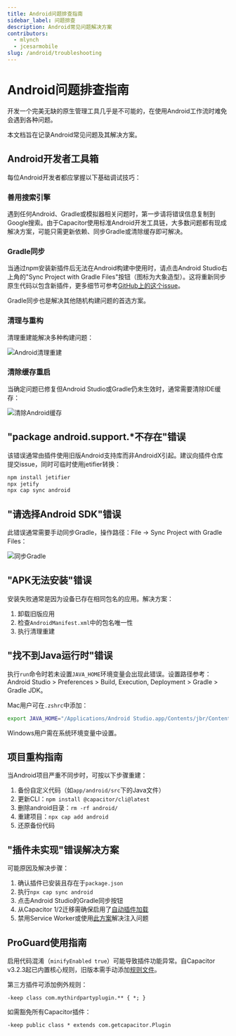 ```yaml
---
title: Android问题排查指南
sidebar_label: 问题排查
description: Android常见问题解决方案
contributors:
  - mlynch
  - jcesarmobile
slug: /android/troubleshooting
---
```


# Android问题排查指南

开发一个完美无缺的原生管理工具几乎是不可能的，在使用Android工作流时难免会遇到各种问题。

本文档旨在记录Android常见问题及其解决方案。

## Android开发者工具箱

每位Android开发者都应掌握以下基础调试技巧：

### 善用搜索引擎

遇到任何Android、Gradle或模拟器相关问题时，第一步请将错误信息复制到Google搜索。由于Capacitor使用标准Android开发工具链，大多数问题都有现成解决方案，可能只需更新依赖、同步Gradle或清除缓存即可解决。

### Gradle同步

当通过npm安装新插件后无法在Android构建中使用时，请点击Android Studio右上角的"Sync Project with Gradle Files"按钮（图标为大象造型）。这将重新同步原生代码以包含新插件，更多细节可参考[GitHub上的这个issue](https://github.com/ionic-team/capacitor/issues/4012)。

Gradle同步也是解决其他随机构建问题的首选方案。

### 清理与重构

清理重建能解决多种构建问题：

![Android清理重建](/img/v6/docs/android/clean-rebuild.png)

### 清除缓存重启

当确定问题已修复但Android Studio或Gradle仍未生效时，通常需要清除IDE缓存：

![清除Android缓存](/img/v6/docs/android/invalidate-caches.png)

## "package android.support.\*不存在"错误

该错误通常由插件使用旧版Android支持库而非AndroidX引起。建议向插件仓库提交issue，同时可临时使用jetifier转换：

```bash
npm install jetifier
npx jetify
npx cap sync android
```

## "请选择Android SDK"错误

此错误通常需要手动同步Gradle，操作路径：File -> Sync Project with Gradle Files：

![同步Gradle](/img/v6/docs/android/sync-gradle.png)

## "APK无法安装"错误

安装失败通常是因为设备已存在相同包名的应用。解决方案：

1. 卸载旧版应用
2. 检查`AndroidManifest.xml`中的包名唯一性
3. 执行清理重建

## "找不到Java运行时"错误

执行`run`命令时若未设置`JAVA_HOME`环境变量会出现此错误。设置路径参考：Android Studio > Preferences > Build, Execution, Deployment > Gradle > Gradle JDK。

Mac用户可在`.zshrc`中添加：

```bash
export JAVA_HOME="/Applications/Android Studio.app/Contents/jbr/Contents/Home"
```

Windows用户需在系统环境变量中设置。

## 项目重构指南

当Android项目严重不同步时，可按以下步骤重建：

1. 备份自定义代码（如`app/android/src`下的Java文件）
2. 更新CLI：`npm install @capacitor/cli@latest`
3. 删除android目录：`rm -rf android/`
4. 重建项目：`npx cap add android`
5. 还原备份代码

## "插件未实现"错误解决方案

可能原因及解决步骤：

1. 确认插件已安装且存在于`package.json`
2. 执行`npx cap sync android`
3. 点击Android Studio的Gradle同步按钮
4. 从Capacitor 1/2迁移需确保启用了[自动插件加载](https://capacitorjs.com/docs/updating/3-0#switch-to-automatic-android-plugin-loading)
5. 禁用Service Worker或使用[此方案](https://github.com/ionic-team/capacitor/issues/1655#issuecomment-579229390)解决注入问题

## ProGuard使用指南

启用代码混淆（`minifyEnabled true`）可能导致插件功能异常。自Capacitor v3.2.3起已内置核心规则，旧版本需手动添加[规则文件](https://github.com/ionic-team/capacitor/blob/main/android/capacitor/proguard-rules.pro)。

第三方插件可添加例外规则：

```
-keep class com.mythirdpartyplugin.** { *; }
```

如需豁免所有Capacitor插件：

```
-keep public class * extends com.getcapacitor.Plugin
```
